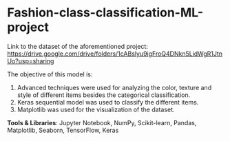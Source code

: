 # Fashion-class-classification-ML-project
Link to the  dataset of the aforementioned project:
https://drive.google.com/drive/folders/1cABslyu9igFroQ4DNkn5LidWgR1JtnUo?usp=sharing

The objective of this model is:
1. Advanced techniques were used for analyzing the color, texture and style of different items besides the categorical classification.
2. Keras sequential model was used to classify the different items.
3. Matplotlib was used for the visualization of the dataset.

**Tools & Libraries**: Jupyter Notebook, NumPy, Scikit-learn, Pandas, Matplotlib,
Seaborn, TensorFlow, Keras
